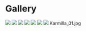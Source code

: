 # Gallery

<img src="https://github.com/StefanPeev/karmilla/blob/master/documentation/Karmilla_01.jpg" />

<img src="https://github.com/StefanPeev/karmilla/blob/master/documentation/Karmilla-Regular-26-01-2018-01.jpg" />

<img src="https://github.com/StefanPeev/karmilla/blob/master/documentation/apostrophe-height.png" />

<img src="https://github.com/StefanPeev/karmilla/blob/master/documentation/cedilla-copy-paste.png" />

<img src="https://github.com/StefanPeev/karmilla/blob/master/documentation/karla-with-cedilla.png" />

<img src="https://github.com/StefanPeev/karmilla/blob/master/documentation/quotation-marks-v011-sample.png" />

<img src="https://github.com/StefanPeev/karmilla/blob/master/documentation/quotation-marks-v011.png" />
Karmilla_01.jpg